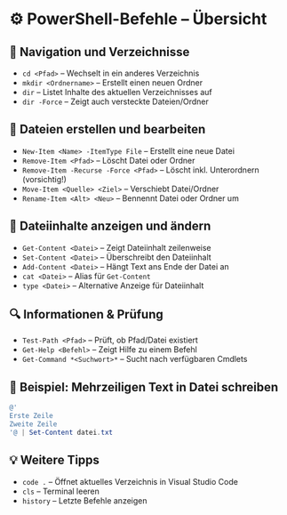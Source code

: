 
# ⚙️ PowerShell-Befehle – Übersicht

## 📁 Navigation und Verzeichnisse
- `cd <Pfad>` – Wechselt in ein anderes Verzeichnis
- `mkdir <Ordnername>` – Erstellt einen neuen Ordner
- `dir` – Listet Inhalte des aktuellen Verzeichnisses auf
- `dir -Force` – Zeigt auch versteckte Dateien/Ordner

## 📄 Dateien erstellen und bearbeiten
- `New-Item <Name> -ItemType File` – Erstellt eine neue Datei
- `Remove-Item <Pfad>` – Löscht Datei oder Ordner
- `Remove-Item -Recurse -Force <Pfad>` – Löscht inkl. Unterordnern (vorsichtig!)
- `Move-Item <Quelle> <Ziel>` – Verschiebt Datei/Ordner
- `Rename-Item <Alt> <Neu>` – Bennennt Datei oder Ordner um

## 📝 Dateiinhalte anzeigen und ändern
- `Get-Content <Datei>` – Zeigt Dateiinhalt zeilenweise
- `Set-Content <Datei>` – Überschreibt den Dateiinhalt
- `Add-Content <Datei>` – Hängt Text ans Ende der Datei an
- `cat <Datei>` – Alias für `Get-Content`
- `type <Datei>` – Alternative Anzeige für Dateiinhalt

## 🔍 Informationen & Prüfung
- `Test-Path <Pfad>` – Prüft, ob Pfad/Datei existiert
- `Get-Help <Befehl>` – Zeigt Hilfe zu einem Befehl
- `Get-Command *<Suchwort>*` – Sucht nach verfügbaren Cmdlets

## 🧪 Beispiel: Mehrzeiligen Text in Datei schreiben
```powershell
@'
Erste Zeile
Zweite Zeile
'@ | Set-Content datei.txt
```

## 💡 Weitere Tipps
- `code .` – Öffnet aktuelles Verzeichnis in Visual Studio Code
- `cls` – Terminal leeren
- `history` – Letzte Befehle anzeigen
